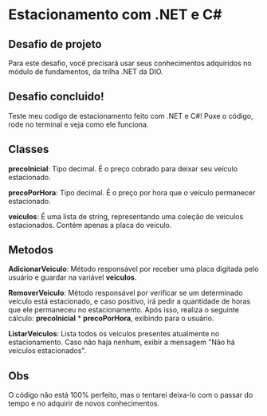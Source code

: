 # Estacionamento com .NET e C#

## Desafio de projeto
Para este desafio, você precisará usar seus conhecimentos adquiridos no módulo de fundamentos, da trilha .NET da DIO.

## Desafio concluido!
Teste meu codigo de estacionamento feito com .NET e C#!
Puxe o código, rode no terminal e veja como ele funciona.

## Classes

**precoInicial**: Tipo decimal. É o preço cobrado para deixar seu veículo estacionado.

**precoPorHora**: Tipo decimal. É o preço por hora que o veículo permanecer estacionado.

**veiculos**: É uma lista de string, representando uma coleção de veículos estacionados. Contém apenas a placa do veículo.

## Metodos

**AdicionarVeiculo**: Método responsável por receber uma placa digitada pelo usuário e guardar na variável **veiculos**.

**RemoverVeiculo**: Método responsável por verificar se um determinado veículo está estacionado, e caso positivo, irá pedir a quantidade de horas que ele permaneceu no estacionamento. Após isso, realiza o seguinte cálculo: **precoInicial** * **precoPorHora**, exibindo para o usuário.

**ListarVeiculos**: Lista todos os veículos presentes atualmente no estacionamento. Caso não haja nenhum, exibir a mensagem "Não há veículos estacionados".

## Obs
O código não está 100% perfeito, mas o tentarei deixa-lo com o passar do tempo e no adquirir de novos conhecimentos.
